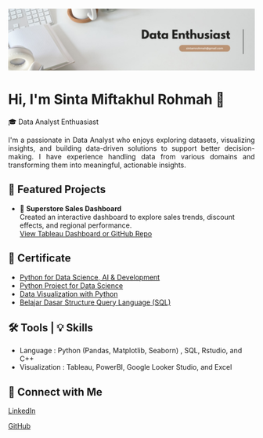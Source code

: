 <p align="center">
  <img src="Cover.jfif" width="1000"><br>
</p>

# Hi, I'm Sinta Miftakhul Rohmah 👋

🎓 Data Analyst Enthuasiast

<p align ="justify">
  I'm a passionate in Data Analyst who enjoys exploring datasets, visualizing insights, and building data-driven solutions to support better decision-making. I have experience handling data from various domains and transforming them into meaningful, actionable insights.
</p>

## 📂 Featured Projects
- 🛒 **Superstore Sales Dashboard**  
  Created an interactive dashboard to explore sales trends, discount effects, and regional performance.  
  [View Tableau Dashboard or GitHub Repo](https://github.com/sintamr/globalSuperstore)

## 📄 Certificate
- [Python for Data Science, AI & Development](https://coursera.org/share/c6b96a23ecd4b9439e30141cf75e76a8)
- [Python Project for Data Science](https://coursera.org/share/00a3db930836486dd78f6b56bdd37a96)
- [Data Visualization with Python](https://www.coursera.org/account/accomplishments/verify/M0I9IQ2LC2ZP)
- [Belajar Dasar Structure Query Language (SQL)](https://www.dicoding.com/certificates/MRZMQ25DRPYQ)

## 🛠️ Tools | 💡 Skills
- Language : Python (Pandas, Matplotlib, Seaborn) , SQL, Rstudio, and C++
- Visualization : Tableau, PowerBI, Google Looker Studio, and Excel

## 🔗 Connect with Me
[LinkedIn](https://www.linkedin.com/in/sintamiftakhulr/)

[GitHub](https://github.com/sintamr)



